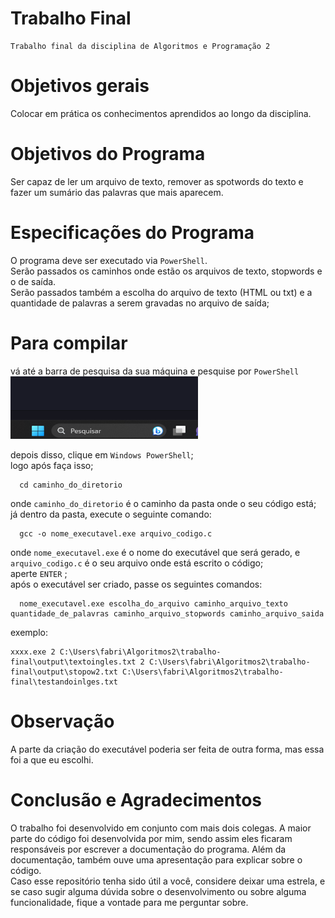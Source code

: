 # Trabalho Final
    Trabalho final da disciplina de Algoritmos e Programação 2

# Objetivos gerais
Colocar em prática os conhecimentos aprendidos ao longo da disciplina.

# Objetivos do Programa
Ser capaz de ler um arquivo de texto, remover as spotwords do texto e fazer um sumário das palavras que mais aparecem.

# Especificações do Programa
O programa deve ser executado via `PowerShell`. <br>
Serão passados os caminhos onde estão os arquivos de texto, stopwords e o de saída. <br>
Serão passados também a escolha do arquivo de texto (HTML ou txt) e a quantidade de palavras a serem gravadas no arquivo de saída;

# Para compilar
  vá até a barra de pesquisa da sua máquina e pesquise por `PowerShell`
<img src="pesquisa.png" width="300px" height="100px">

  depois disso, clique em `Windows PowerShell`; <br>
  logo após faça isso;
  ```
    cd caminho_do_diretorio
  ```
  onde `caminho_do_diretorio` é o caminho da pasta onde o seu código está; <br>
  já dentro da pasta, execute o seguinte comando:
  ```
    gcc -o nome_executavel.exe arquivo_codigo.c
  ```

  onde `nome_executavel.exe` é o nome do executável que será gerado, e `arquivo_codigo.c` é o seu arquivo onde está escrito o código; <br>
  aperte `ENTER` ;<br>
  após o executável ser criado, passe os seguintes comandos:
  ```
    nome_executavel.exe escolha_do_arquivo caminho_arquivo_texto quantidade_de_palavras caminho_arquivo_stopwords caminho_arquivo_saida
  ```
exemplo:


```
xxxx.exe 2 C:\Users\fabri\Algoritmos2\trabalho-final\output\textoingles.txt 2 C:\Users\fabri\Algoritmos2\trabalho-final\output\stopow2.txt C:\Users\fabri\Algoritmos2\trabalho-final\testandoinlges.txt
```
# Observação
 A parte da criação do executável poderia ser feita de outra forma, mas essa foi a que eu escolhi. 

# Conclusão e Agradecimentos
 O trabalho foi desenvolvido em conjunto com mais dois colegas. A maior parte do código foi desenvolvida por mim, sendo assim eles ficaram responsáveis por escrever a documentação do programa. Além da documentação, também ouve uma apresentação para explicar sobre o código. <br> 
 Caso esse repositório tenha sido útil a você, considere deixar uma estrela, e se caso sugir alguma dúvida sobre o desenvolvimento ou sobre alguma funcionalidade, fique a vontade para me perguntar sobre.
 
 




